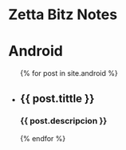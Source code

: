 # Zetta Bitz Notes

<h1>Android</h1>

<ul>
  {% for post in site.android %}
    <li>
      <h2>{{ post.tittle }}</h2>
      <h3>{{ post.descripcion }}</h3>
    </li>
  {% endfor %}
</ul>